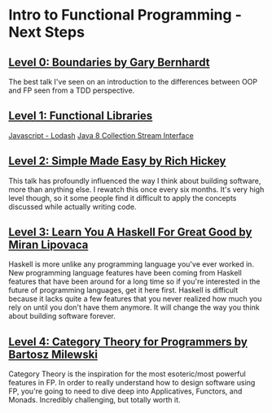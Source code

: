 # Intro to Functional Programming - Next Steps

## [Level 0: Boundaries by Gary Bernhardt](https://www.destroyallsoftware.com/talks/boundaries)

The best talk I've seen on an introduction to the differences between OOP and FP seen from a TDD perspective.

## [Level 1: Functional Libraries](https://lodash.com/docs/4.17.4)

[Javascript - Lodash](https://lodash.com/docs/4.17.4)
[Java 8 Collection Stream Interface](https://docs.oracle.com/javase/tutorial/collections/streams/)

## [Level 2: Simple Made Easy by Rich Hickey](https://www.infoq.com/presentations/Simple-Made-Easy)

This talk has profoundly influenced the way I think about building software, more than anything else. I rewatch this once every six months. It's very high level though, so it some people find it difficult to apply the concepts discussed while actually writing code.

## [Level 3: Learn You A Haskell For Great Good by Miran Lipovaca](http://learnyouahaskell.com/chapters)

Haskell is more unlike any programming language you've ever worked in. New programming language features have been coming from Haskell features that have been around for a long time so if you're interested in the future of programming languages, get it here first. Haskell is difficult because it lacks quite a few features that you never realized how much you rely on until you don't have them anymore. It will change the way you think about building software forever.

## [Level 4: Category Theory for Programmers by Bartosz Milewski](https://bartoszmilewski.com/2014/10/28/category-theory-for-programmers-the-preface/)

Category Theory is the inspiration for the most esoteric/most powerful features in FP. In order to really understand how to design software using FP, you're going to need to dive deep into Applicatives, Functors, and Monads. Incredibly challenging, but totally worth it.
